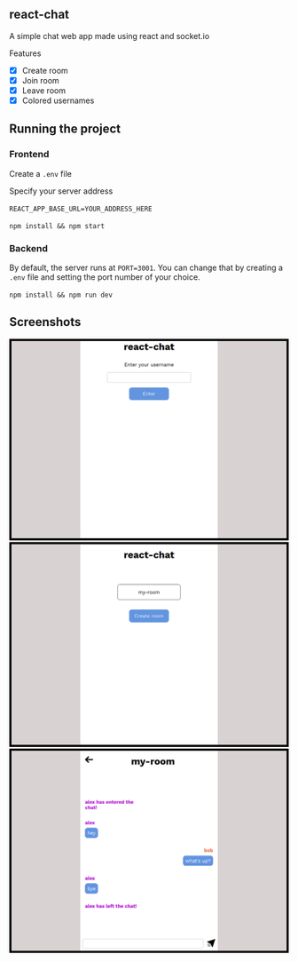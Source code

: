 ## react-chat  

A simple chat web app made using react and socket.io

Features

* [x] Create room  
* [x] Join room  
* [x] Leave room  
* [x] Colored usernames

## Running the project

### Frontend  

Create a `.env` file  

Specify your server address  

`REACT_APP_BASE_URL=YOUR_ADDRESS_HERE`  

`npm install && npm start`

### Backend

By default, the server runs at `PORT=3001`. You can change that by creating a `.env` file and setting the port number of your choice.

`npm install && npm run dev`

## Screenshots

![Entry](screenshots/entry.png)  
![Rooms](screenshots/rooms.png)
![Chat](screenshots/chat.png)